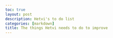 ```yaml
---
toc: true
layout: post
description: Hetvi's to do list
categories: [markdown]
title: The things Hetvi needs to do to improve
---
```


## 
